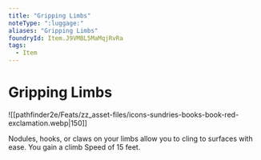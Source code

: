 ```yaml
---
title: "Gripping Limbs"
noteType: ":luggage:"
aliases: "Gripping Limbs"
foundryId: Item.J9VMBL5MaMqjRvRa
tags:
  - Item
---
```


# Gripping Limbs
![[pathfinder2e/Feats/zz_asset-files/icons-sundries-books-book-red-exclamation.webp|150]]

Nodules, hooks, or claws on your limbs allow you to cling to surfaces with ease. You gain a climb Speed of 15 feet.
